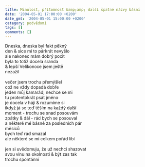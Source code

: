 ```yaml
---
title: Minulost, přítomnost &amp;amp; další špatné názvy básní
date: '2004-05-01 17:00:00 +0200'
date_gmt: '2004-05-01 15:00:00 +0200'
category: podvědomí
tags: []
comments: []
---
```

<p>Dneska, dneska byl fakt pěkný<br>
den &amp; sice mi to párkrát nevyšlo<br>
ale nakonec mám dobrý pocit<br>
byla to totiž docela sranda<br>
&amp; lepší Velikonoce jsem ještě<br>
nezažil<br>
<br>večer jsem trochu přemýšlel<br>
což ne vždy dopadá dobře<br>
jeden můj kamarád, nechce se mi<br>
tu protentokrát psát jméno<br>
je docela v háji &amp; rozumíme si<br>
ikdyž já se teď těším na každý další<br>
moment - trochu se snad posouvám<br>
zpátky &amp; dál - rád bych se posouval<br>
a některé mé básně za posledních pár<br>
měsíců<br>
bych teď rád smazal<br>
ale některé se mi celkem pořád líbí<br>
<br>jen si uvědomuju, že už nechci shazovat<br>
svou vinu na okolnosti &amp; být zas tak<br>
trochu spontánní</p>
